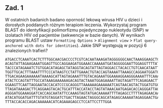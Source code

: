 ## Zad. 1
W ostatnich badanich badano oporność lekową wirusa HIV u dzieci i dorosłych poddanych różnym terapiom leczenia. Wykorzystaj program BLAST do identyfikacji polimorfizmu pojedynczego nukleotydu (SNP) w izolatach HIV od pacjentów (sekwencje w bazie danych). W wynikach programu BLAST ustaw `Formatting Options` > `Alignment view` > `Flat query-anchored with dots for identities`). Jakie SNP występują w pozycji 6 znalezionych trafień?

```
ATGACCTCAAATCACTCTTTGGCAACGACCCCTCGTCACAATAAAGATAGGGGGGCAACTAAAGGAAGCTCTATTAGATACAGGAGCAGATGAT
ACAGTATTAGAAGAAATGGAGTTGCCAGGAAGATGGAAACCAAAAATGATAGGGGGAATTGGAGGTTTTATCAAAGTAAGACAGTATGATCAGA
TACCCATAGAAATCTGTGGACATAGAGCTATAGGTACAGTATTAGTAGGACCTACACCTGTCAACATAATTGGAAGAAATCTGTTGACTCAGCT
TGGTTGCACTTTAAATTTTCCCATAAGTCCTATTGAAACTGTACCAGTAAAATTAAAGCCAGGAATGGATGGCCCAAAAGTTAAACAATGGCCA
TTGACAGAAGAAAAAATAAAAGCATTAGTAGAAATTTGTACAGAAATGGAAAAGGAAGGGAAAATTTCAAAAATTGGGCCTGAAAATCCATACA
ATACTCCAGTATTTGCCATAAAGAAAAAAGACAGTACTAAATGGAGAAAATTAGTAGATTTCAGAGAACTTAATAAGAAAACTCAAGACTTCTG
GGAAGTTCAATTAGGAATACCACATCCCGCAGGGTTAAAAAAGAAAAAATCAGTAACAGTACTGGATGTGGGTGATGCATATTTTTCAGTTCCC
TTAGATAAAGACTTCAGGAAGTACACTGCATTTACCATACCTAGTATAAACAATGAGACACCAGGGATTAGATATCAGTACAATGTGCTTCCAC
AGGGATGGAAAGGATCACCAGCAATATTCCAAAGTAGTATGACAAAAATTTTAGAGCCTTTTAGAGAACAAAATCCAGAAATAGTTATCTATCA
ATACATGGATGATTTGTATGTAGGATCTGACTTAGAACTAGGGCAGCATAGAGCAAAAATAGAGGAACTGAGACGACATCTGTTGAGGTGGGGA
TTTACCACACCAGACAAAAAACATCAGAAAGAGCCTCCATTCCTTTGGA
```